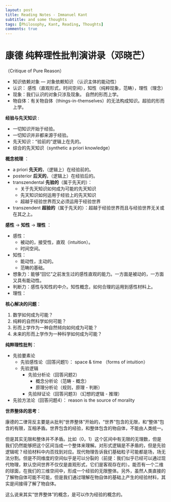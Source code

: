 ```yaml
---
layout: post
title: Reading Notes - Immanuel Kant
subtitle: and some thoughts
tags: [Philosophy, Kant, Reading, Thoughts]
comments: true
---
```


# 康德 纯粹理性批判演讲录（邓晓芒）

（Critique of Pure Reason）

* 知识依赖对象 — 对象依赖知识 （认识主体的能动性）
* 认识： 感性（直观形式，时间空间），知性（纯粹现象，范畴），理性（理念）
* 现象：我们认识的对象只涉及现象。 自然的形而上学。
* 物自体：有关物自体（things-in-themselves）的无法构成知识。超验的形而上学。

**经验与先天知识** :

* 一切知识开始于经验。
* 一切知识并非都来源于经验。
* 先天知识：“验前的”逻辑上在先的。
* 综合的先天知识（synthetic a priori knowledge）

**概念梳理** ：

* a priori **先天的**，（逻辑上）在经验前的。
* posterior **后天的**，（逻辑上）在经验后的。
* transzendental **先验的**（属于先天的）：
    * 关于先天知识如何成为可能的先天知识
    * 先天知识如何运用于经验上的先天知识
    * 超越于经验世界而又必须运用于经验世界
* transzendent **超验的**（属于先天的）：超越于经验世界而且与经验世界无关或在其之上。

**感性** -> **知性** -> **理性** ：

* 感性：
    * 被动的，接受性，直观（intuition）。
    * 时间空间。
* 知性：
    * 能动性，主动的。
    * 范畴的基础。
* 想象力：能够“回忆”之前发生过的感性直观的能力。一方面是被动的，一方面又具有能动性。
* 判断力：感性与知性的中介。知性概念，如何合理的运用到感性材料上。
* 理性：

**核心解决的问题**：

1. 数学如何成为可能？
2. 纯粹的自然科学如何可能？
3. 形而上学作为一种自然倾向如何成为可能？
4. 未来的形而上学作为一种科学如何成为可能？

**纯粹理性批判**：

* 先验要素论
    * 先验感性论（回答问题1）： space & time （forms of intuition）
    * 先验逻辑
        * 先验分析论（回答问题2）
            * 概念分析论（范畴 - 概念）
            * 原理分析论（规则，原理 - 判断）
        * 先验辩证论（回答问题3）（幻想的逻辑 - 推理）
* 先验方法论（回答问题4）： reason is the source of morality

**世界整体的思考**：

康德的二律背反主要是从批判“世界整体”开始的，“世界”包含的无限，和“整体”包含的有限，互相矛盾。世界包含的经验，和整体包含的物自体，不能由人类统一。

但是其实无限和整体并不矛盾。比如（0，1）这个区间中有无限的无理数，但是我们仍然能够把这个区间当成一个整体来理解。对形式逻辑是不矛盾的，但是先验逻辑呢？经验材料中内否找到对应。现代物理告诉我们基础粒子可能都是场，场无法分割。但是不同维度的空间似乎是可以分裂的（前提：我们似乎已经可以通过现代物理，默认空间世界不仅仅是直观形式，它们是客观存在的）。能否有一个二维的球面，在我们的三维空间中，形成一个经验的无限整体。另外，虽然人类直接的了解物自体可能不可能，但是我们通过理解在物自体的基础上产生的经验材料，其实是间接得了解了物自体。

这么说来其实“世界整体”的概念，是可以作为经验的概念的。
